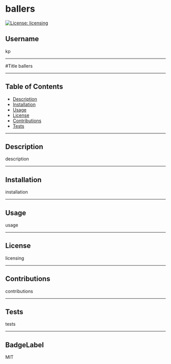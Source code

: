 # ballers
  [![License: licensing](https://img.shields.io/badge/License-licensing-yellow.svg)](https://opensource.org/licenses/licensing) 
  

  ## Username
  kp
***
  #Title
  ballers
***
  ## Table of Contents
  - [Description](#description)
  - [Installation](#installation)
  - [Usage](#usage)
  - [License](#license)
  - [Contributions](#contributions)
  - [Tests](#test)
***
  ## Description
  description
***
  ## Installation
  installation
***
  ## Usage
  usage
***
  ## License
  licensing
***
  ## Contributions
  contributions
***
  ## Tests
  tests
***
  ## BadgeLabel
  MIT
  
  